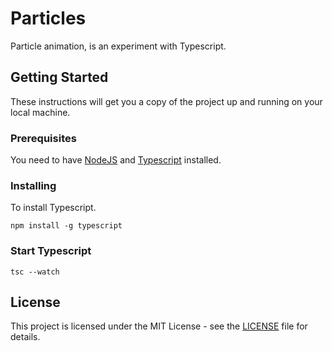 # Particles

Particle animation, is an experiment with Typescript.

## Getting Started

These instructions will get you a copy of the project up and running on your local machine.

### Prerequisites

You need to have [NodeJS](https://nodejs.org/en/) and [Typescript](https://www.typescriptlang.org/) installed.

### Installing

To install Typescript.
```
npm install -g typescript
```

### Start Typescript

```
tsc --watch
```

## License

This project is licensed under the MIT License - see the [LICENSE](LICENSE) file for details.
